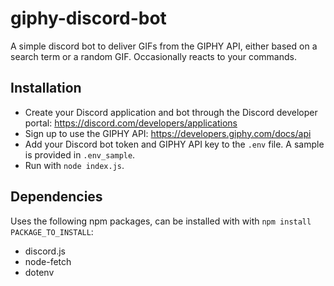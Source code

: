 # giphy-discord-bot
A simple discord bot to deliver GIFs from the GIPHY API, either based on a search term or a random GIF. Occasionally reacts to your commands.

## Installation
* Create your Discord application and bot through the Discord developer portal: https://discord.com/developers/applications
* Sign up to use the GIPHY API: https://developers.giphy.com/docs/api
* Add your Discord bot token and GIPHY API key to the `.env` file. A sample is provided in `.env_sample`.
* Run with `node index.js`.

## Dependencies
Uses the following npm packages, can be installed with with `npm install PACKAGE_TO_INSTALL`:
* discord.js
* node-fetch
* dotenv
